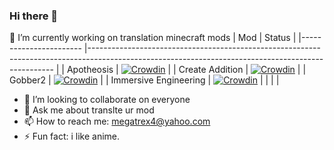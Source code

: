 ### Hi there 👋

🔭 I’m currently working on translation minecraft mods
| Mod                	| Status                                                                                                                                         	|
|-----------------------	|---------------------------------------------------------------------------------------------------------------------------------------------------	|
| Apotheosis            	| [![Crowdin](https://badges.crowdin.net/apotheosis-uk-ua/localized.svg)](https://crowdin.com/project/apotheosis-uk-ua)                             	|
| Create Addition       	| [![Crowdin](https://badges.crowdin.net/createadditionua/localized.svg)](https://crowdin.com/project/createadditionua)                             	|
| Gobber2               	| [![Crowdin](https://badges.crowdin.net/gobber2ua/localized.svg)](https://crowdin.com/project/gobber2ua)                                           	|
| Immersive Engineering 	| [![Crowdin](https://badges.crowdin.net/immersive-engineering-translat/localized.svg)](https://crowdin.com/project/immersive-engineering-translat) 	|
|                       	|                                                                                                                                                   	|

* 👯 I’m looking to collaborate on everyone
* 💬 Ask me about translte ur mod
* 📫 How to reach me: megatrex4@yahoo.com
* ⚡ Fun fact: i like anime.

